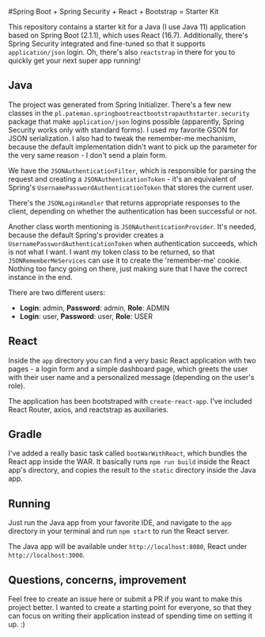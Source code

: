 #Spring Boot + Spring Security + React + Bootstrap = Starter Kit

This repository contains a starter kit for a Java (I use Java 11) application based on Spring Boot (2.1.1), which uses React (16.7). Additionally, there's Spring Security integrated and fine-tuned so that it supports `application/json` login. Oh, there's also `reactstrap` in there for you to quickly get your next super app running!

## Java
The project was generated from Spring Initializer. There's a few new classes in the `pl.pateman.springbootreactbootstrapauthstarter.security` package that make `application/json` logins possible (apparently, Spring Security works only with standard forms). I used my favorite GSON for JSON serialization. I also had to tweak the remember-me mechanism, because the default implementation didn't want to pick up the parameter for the very same reason - I don't send a plain form.

We have the `JSONAuthenticationFilter`, which is responsible for parsing the request and creating a `JSONAuthenticationToken` - it's an equivalent of Spring's `UsernamePasswordAuthenticationToken` that stores the current user.

There's the `JSONLoginHandler` that returns appropriate responses to the client, depending on whether the authentication has been successful or not.

Another class worth mentioning is `JSONAuthenticationProvider`. It's needed, because the default Spring's provider creates a `UsernamePasswordAuthenticationToken` when authentication succeeds, which is not what I want. I want my token class to be returned, so that `JSONRememberMeServices` can use it to create the 'remember-me' cookie. Nothing too fancy going on there, just making sure that I have the correct instance in the end.

There are two different users:
* **Login**: admin, **Password**: admin, **Role**: ADMIN
* **Login**: user, **Password**: user, **Role**: USER

## React
Inside the `app` directory you can find a very basic React application with two pages - a login form and a simple dashboard page, which greets the user with their user name and a personalized message (depending on the user's role). 

The application has been bootstraped with `create-react-app`. I've included React Router, axios, and reactstrap as auxiliaries.

## Gradle
I've added a really basic task called `bootWarWithReact`, which bundles the React app inside the WAR. It basically runs `npm run build` inside the React app's directory, and copies the result to the `static` directory inside the Java app.

## Running
Just run the Java app from your favorite IDE, and navigate to the `app` directory in your terminal and run `npm start` to run the React server. 

The Java app will be available under `http://localhost:8080`, React under `http://localhost:3000`.

## Questions, concerns, improvement
Feel free to create an issue here or submit a PR if you want to make this project better. I wanted to create a starting point for everyone, so that they can focus on writing their application instead of spending time on setting it up. :)